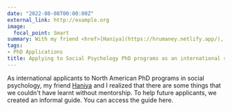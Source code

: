 ```yaml
---
date: "2022-08-08T00:00:00Z"
external_link: http://example.org
image:
  focal_point: Smart
summary: With my friend <href>[Haniya](https://hrumaney.netlify.app/), I created an informal guide for .
tags:
- PhD Applications
title: Applying to Social Psychology PhD programs as an international student
---
```


As international applicants to North American PhD programs in social psychology, my friend <href>[Haniya](https://hrumaney.netlify.app/) and I realized that there are some things that we couldn't have learnt without mentorship. To help future applicants, we created an informal guide. You can access the guide here.  